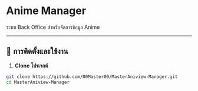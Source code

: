 # Anime Manager

ระบบ Back Office สำหรับจัดการข้อมูล Anime

---

## 🚀 การติดตั้งและใช้งาน

1. **Clone โปรเจกต์**

```bash
git clone https://github.com/00Master00/MasterAniview-Manager.git
cd MasterAniview-Manager

